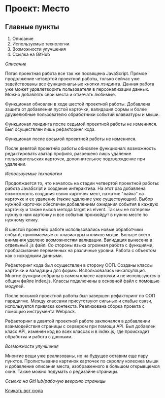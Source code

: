 # Проект: Место

## Главные пункты
1. Описание
2. Используемые технологии
3. Возможности улучшения
4. Ссылка на GitHub

*Описание*

Пятая проектная работа все так же посвящена JavaScript. Прямое продолжение четвертой проектной работы, только сейчас уже задействованы все функциональные
кнопки лэндинга. Данная работа уже может удовлетворить пользователя в персонализации данных. Можно добавлять свои места и отмечать любимые.

Функционал обновлен в ходе шестой проектной работы. Добавлена защита от добавления пустой карточки, валидация формы и более дружелюбные пользователю
обработчики событий клавиатуры и мыши.

Функционал лендинга после седьмой проектной работы не изменился. Был осуществлен лишь рефакторинг кода.

Функционал после восьмой проектной работы не изменился.

После девятой проектнйо работы обновлен функционал: возможность редактировать аватар профиля, разрешено лишь удаление пользовательских карточек, дополнительное подтверждение
при удалении.


*Используемые технологии*

Продолжается то, что началось на стадии четвертой проектной работы: работа JavaScript и создание интерактива. На этот раз добавлена возможность
создания своих карточек мест, нажатие "лайка" на карточке и ее удаление (также удаление уже существующих). Выбор нужной карточки обеспечен добавлением
ожидания события в каждую карточку и также вызов метода target из elvent. Так мы не потеряем нужную нам карточку и все события произойдут в нужно месте по
нужному клику.

В шестой проектнйо работе использовались новые обработчики событй, принимаемые от клавиатуры и кликов мыши. Больше всего внимания уделено возможностям валидации.
Валидация вынесена в отдельный .js файл. Со стороны языка огромная работа с функциями, пробрасывание переменных на различные уровни. Работа с объектом как с исходными данными.

Рефакторинг кода был осуществлен в сторону ООП. Созданы классы карточки и валидации для формы. Использовалась инкапсуляция. Многие функции собраны в самом классе карточки и не используются в общем файле index.js. Классы подключены в основной файл с помощью модулей.

После восьмой проектной работы был завершен рефакторинг по ООП парадигме. Между классами присутствуют сильные и слабые связи, используется привязка контекста. Реализована сборка проекта
с помощью инструмента Webpack.

Рефакторинг в девятой проектной работе заключался в добавлении взаимодействия страницы с сервером при помощи API. Был добавлен класс API, изменен код во всех классах и в index.js, где происходит обработка и работа с данными. 

*Возможности улучшения*

Мноигие вещи уже реализованы, но на будущее оставим еще пару пунктов.
Пролистывание картинок карточек по скроллу колесика мыши и добавление описания места, изображенного в большом открывщемся окне.
Также можно подумать о редизайне страницы.

*Ссылка на GitHub/рабочую веерсию страницы*

[Кликать вот сюда](https://all1son4.github.io/mesto/)
